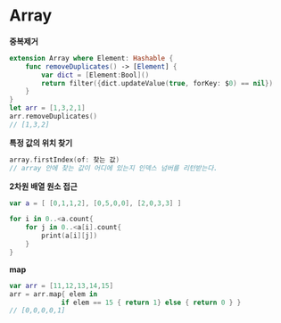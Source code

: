 # Array

**중복제거**

```swift
extension Array where Element: Hashable {
    func removeDuplicates() -> [Element] {
        var dict = [Element:Bool]()
        return filter({dict.updateValue(true, forKey: $0) == nil})
    }
}
let arr = [1,3,2,1]
arr.removeDuplicates()
// [1,3,2]
```

**특정 값의 위치 찾기**

```swift
array.firstIndex(of: 찾는 값)
// array 안에 찾는 값이 어디에 있는지 인덱스 넘버를 리턴받는다.
```

**2차원 배열 원소 접근**

```swift
var a = [ [0,1,1,2], [0,5,0,0], [2,0,3,3] ]

for i in 0..<a.count{
    for j in 0..<a[i].count{
        print(a[i][j])
    }
}
```

**map**

```swift
var arr = [11,12,13,14,15]
arr = arr.map{ elem in
             if elem == 15 { return 1} else { return 0 } }
// [0,0,0,0,1]
```

